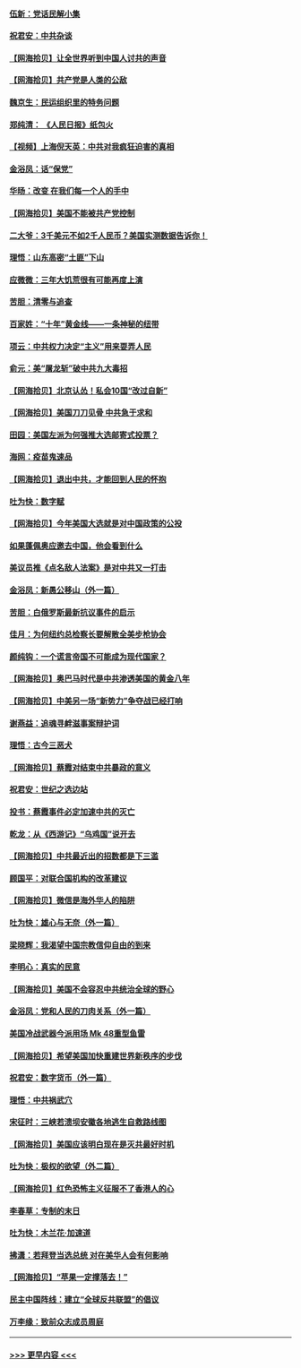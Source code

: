 #### [伍新：党话民解小集](../pages/nsc993/n12366907.md?t=08302151) 
#### [祝君安：中共杂谈](../pages/nsc993/n12366076.md?t=08302151) 
#### [【网海拾贝】让全世界听到中国人讨共的声音](../pages/nsc993/n12365569.md?t=08302151) 
#### [【网海拾贝】共产党是人类的公敌](../pages/nsc993/n12363182.md?t=08302151) 
#### [魏京生：民运组织里的特务问题](../pages/nsc993/n12363010.md?t=08302151) 
#### [郑纯清： 《人民日报》纸包火](../pages/nsc993/n12362706.md?t=08302151) 
#### [【视频】上海倪天英：中共对我疯狂迫害的真相](../pages/nsc993/n12356341.md?t=08302151) 
#### [金浴凤：话“保党”](../pages/nsc993/n12361867.md?t=08302151) 
#### [华旸：改变 在我们每一个人的手中](../pages/nsc993/n12361774.md?t=08302151) 
#### [【网海拾贝】美国不能被共产党控制](../pages/nsc993/n12360271.md?t=08302151) 
#### [二大爷：3千美元不如2千人民币？美国实测数据告诉你！](../pages/nsc993/n12358563.md?t=08302151) 
#### [理悟：山东高密“土匪”下山](../pages/nsc993/n12358535.md?t=08302151) 
#### [应微微：三年大饥荒很有可能再度上演](../pages/nsc993/n12358523.md?t=08302151) 
#### [苦胆：清零与追查](../pages/nsc993/n12358501.md?t=08302151) 
#### [百家姓：“十年”黄金线——一条神秘的纽带](../pages/nsc993/n12358319.md?t=08302151) 
#### [项云：中共权力决定“主义”用来耍弄人民](../pages/nsc993/n12358172.md?t=08302151) 
#### [俞元：美“屠龙斩”破中共九大毒招](../pages/nsc993/n12357822.md?t=08302151) 
#### [【网海拾贝】北京认怂！私会10国“改过自新”](../pages/nsc993/n12357784.md?t=08302151) 
#### [【网海拾贝】美国刀刀见骨 中共急于求和](../pages/nsc993/n12355511.md?t=08302151) 
#### [田园：美国左派为何强推大选邮寄式投票？](../pages/nsc993/n12352963.md?t=08302151) 
#### [海网：疫苗鬼速品](../pages/nsc993/n12354438.md?t=08302151) 
#### [【网海拾贝】退出中共，才能回到人民的怀抱](../pages/nsc993/n12352634.md?t=08302151) 
#### [吐为快：数字赋](../pages/nsc993/n12352317.md?t=08302151) 
#### [【网海拾贝】今年美国大选就是对中国政策的公投](../pages/nsc993/n12350973.md?t=08302151) 
#### [如果蓬佩奥应邀去中国，他会看到什么](../pages/nsc993/n12350945.md?t=08302151) 
#### [美议员推《点名敌人法案》是对中共又一打击](../pages/nsc993/n12350765.md?t=08302151) 
#### [金浴凤：新愚公移山（外一篇）](../pages/nsc993/n12350253.md?t=08302151) 
#### [苦胆：白俄罗斯最新抗议事件的启示](../pages/nsc993/n12349989.md?t=08302151) 
#### [佳月：为何纽约总检察长要解散全美步枪协会](../pages/nsc993/n12349939.md?t=08302151) 
#### [颜纯钩：一个谎言帝国不可能成为现代国家？](../pages/nsc993/n12349898.md?t=08302151) 
#### [【网海拾贝】奥巴马时代是中共渗透美国的黄金八年](../pages/nsc993/n12349284.md?t=08302151) 
#### [【网海拾贝】中美另一场“新势力”争夺战已经打响](../pages/nsc993/n12346998.md?t=08302151) 
#### [谢燕益：追魂寻衅滋事案辩护词](../pages/nsc993/n12346892.md?t=08302151) 
#### [理悟：古今三恶犬](../pages/nsc993/n12345190.md?t=08302151) 
#### [【网海拾贝】蔡霞对结束中共暴政的意义](../pages/nsc993/n12344263.md?t=08302151) 
#### [祝君安：世纪之选边站](../pages/nsc993/n12342382.md?t=08302151) 
#### [投书：蔡霞事件必定加速中共的灭亡](../pages/nsc993/n12341881.md?t=08302151) 
#### [乾龙：从《西游记》“乌鸡国”说开去](../pages/nsc993/n12341690.md?t=08302151) 
#### [【网海拾贝】中共最近出的招数都是下三滥](../pages/nsc993/n12341593.md?t=08302151) 
#### [顾国平：对联合国机构的改革建议](../pages/nsc993/n12339928.md?t=08302151) 
#### [【网海拾贝】微信是海外华人的陷阱](../pages/nsc993/n12338868.md?t=08302151) 
#### [吐为快：雄心与无奈（外一篇）](../pages/nsc993/n12338132.md?t=08302151) 
#### [梁晓辉：我渴望中国宗教信仰自由的到来](../pages/nsc993/n12336657.md?t=08302151) 
#### [李明心：真实的民意](../pages/nsc993/n12336089.md?t=08302151) 
#### [【网海拾贝】美国不会容忍中共统治全球的野心](../pages/nsc993/n12336063.md?t=08302151) 
#### [金浴凤：党和人民的刀肉关系（外一篇）](../pages/nsc993/n12335834.md?t=08302151) 
#### [美国冷战武器今派用场 Mk 48重型鱼雷](../pages/nsc993/n12335354.md?t=08302151) 
#### [【网海拾贝】希望美国加快重建世界新秩序的步伐](../pages/nsc993/n12334224.md?t=08302151) 
#### [祝君安：数字货币（外一篇）](../pages/nsc993/n12334186.md?t=08302151) 
#### [理悟：中共祸武穴](../pages/nsc993/n12333962.md?t=08302151) 
#### [宋征时：三峡若溃坝安徽各地逃生自救路线图](../pages/nsc993/n12332450.md?t=08302151) 
#### [【网海拾贝】美国应该明白现在是灭共最好时机](../pages/nsc993/n12332313.md?t=08302151) 
#### [吐为快：极权的欲望（外二篇）](../pages/nsc993/n12332089.md?t=08302151) 
#### [【网海拾贝】红色恐怖主义征服不了香港人的心](../pages/nsc993/n12329296.md?t=08302151) 
#### [李春草：专制的末日](../pages/nsc993/n12329079.md?t=08302151) 
#### [吐为快：木兰花‧加速道](../pages/nsc993/n12327366.md?t=08302151) 
#### [拂潇：若拜登当选总统 对在美华人会有何影响](../pages/nsc993/n12295996.md?t=08302151) 
#### [【网海拾贝】“苹果一定撑落去！”](../pages/nsc993/n12326784.md?t=08302151) 
#### [民主中国阵线：建立“全球反共联盟”的倡议](../pages/nsc993/n12324177.md?t=08302151) 
#### [万李缘：致前众志成员周庭](../pages/nsc993/n12324635.md?t=08302151) 

----
#### [ >>> 更早内容 <<< ](../indexes/nsc993-earlier.md)
